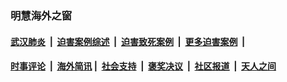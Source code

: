 
### 明慧海外之窗

####  [武汉肺炎](indexes/365.md?t=05300401) &nbsp;|&nbsp;  [迫害案例综述](indexes/328.md?t=05300401) &nbsp;|&nbsp; [迫害致死案例](indexes/277.md?t=05300401)  &nbsp;|&nbsp; [更多迫害案例](indexes/81.md?t=05300401)  &nbsp;|&nbsp; 
####  [时事评论](indexes/19.md?t=05300401) &nbsp;|&nbsp; [海外简讯](indexes/245.md?t=05300401)&nbsp;|&nbsp;  [社会支持](indexes/140.md?t=05300401) &nbsp;|&nbsp; [褒奖决议](indexes/282.md?t=05300401) &nbsp;|&nbsp; [社区报道](indexes/91.md?t=05300401)  &nbsp;|&nbsp; [天人之间](indexes/78.md?t=05300401) 

